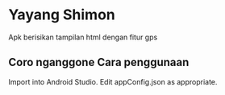 Yayang Shimon
================

Apk berisikan tampilan html dengan fitur gps


Coro nganggone 
Cara penggunaan
------------
Import into Android Studio. Edit appConfig.json as appropriate.



